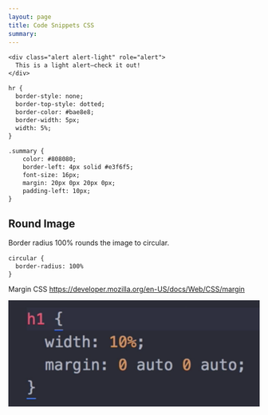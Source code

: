 ```yaml
---
layout: page
title: Code Snippets CSS
summary:
---
```


~~~
<div class="alert alert-light" role="alert">
  This is a light alert—check it out!
</div>
~~~

~~~
hr {
  border-style: none;
  border-top-style: dotted;
  border-color: #bae8e8;
  border-width: 5px;
  width: 5%;
}
~~~

~~~
.summary {
    color: #808080;
    border-left: 4px solid #e3f6f5;
    font-size: 16px;
    margin: 20px 0px 20px 0px;
    padding-left: 10px;
}
~~~

## Round Image
Border radius 100% rounds the image to circular.

~~~
circular {
  border-radius: 100%
}
~~~
Margin CSS
https://developer.mozilla.org/en-US/docs/Web/CSS/margin

![Margin Center](images/center-margin.png)
